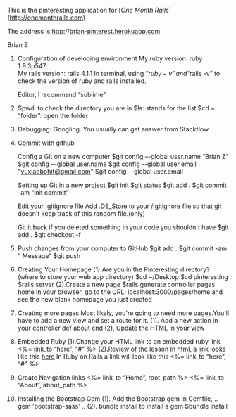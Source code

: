 ﻿
This is the pinteresting application for 
[*One Month Rails*] (http://onemonthrails.com)

The address is http://brian-pinterest.herokuapp.com


Brian Z



1. Configuration of developing environment
   My ruby version: ruby 1.9.3p547	
   My rails version: rails 4.1.1
   In terminal, using “$ruby -v”  and “$rails -v” to check the version of ruby and      rails installed.

   Editor, I recommend “sublime”.

2. $pwd: to check the directory you are in
   $ls: stands for the list
   $cd + “folder”: open the folder

3. Debugging: Googling.
   You usually can get answer from Stackflow

4. Commit with github
   
   Config a Git on a new computer
	$git config –-global user.name “Brian Z” 
   	$git config –-global user.name
   	$git config --global user.email "yuxiaobohit@gmail.com"
   	$git config --global user.email

   Setting up Git in a new project
	$git init
	$git status
	$git add .
	$git commit -am “init commit”

   Edit your .gitignore file
	Add .DS_Store to your /.gitignore file so that git doesn't keep track of this random file.(only)

   Git it back if you deleted something in your code you shouldn't have
	$git add .
	$git checkout -f

5. Push changes from your computer to GitHub
	$git add .
	$git commit -am “	Message”
	$git push

6. Creating Your Homepage
	(1).Are you in the Pinteresting directory? (where to store your web app directory)
	$cd ~/Desktop
	$cd pinteresting
	$rails server
	(2).Create a new page
	$rails generate controller pages home
	In your browser, go to the URL: localhost:3000/pages/home and see the new blank homepage you just created
	
7. Creating more pages
	Most likely, you're going to need more pages.You'll have to add a new view and set a route for it.
	(1). Add a new action in your controller
		def about
		end
	(2). Update the HTML in your view

8. Embedded Ruby
	(1).Change your HTML link to an embedded ruby link
	<%= link_to “here”, “#” %>
	(2).Review of the lesson
	In html, a link looks like this
		<a href=”#”>here</a>
	In Ruby on Rails a link will look like this
		<%= link_to “here”, “#” %>

9. Create Navigation links
	<%= link_to “Home”, root_path %>
	<%= link_to “About”, about_path %>	

10. Installing the Bootstrap Gem
	(1). Add the Bootstrap gem
	In Gemfile, 
		..
		gem 'bootstrap-sass'
		..
	(2). bundle install to install a gem
		$bundle install

